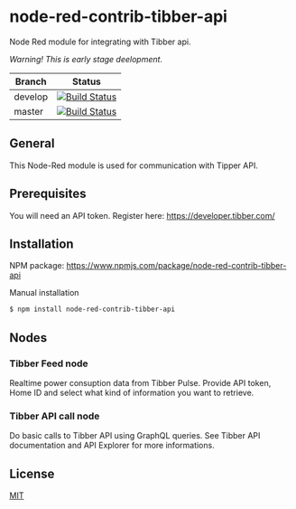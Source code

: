 # node-red-contrib-tibber-api

Node Red module for integrating with Tibber api.

*Warning! This is early stage deelopment.*

|  Branch  | Status           |
|----------|------------------|
|develop   | [![Build Status](https://travis-ci.org/bisand/node-red-contrib-tibber-api.svg?branch=develop)](https://travis-ci.org/bisand/node-red-contrib-tibber-api) |
| master | [![Build Status](https://travis-ci.org/bisand/node-red-contrib-tibber-api.svg?branch=master)](https://travis-ci.org/bisand/node-red-contrib-tibber-api) |
 
## General
This Node-Red module is used for communication with Tipper API.

## Prerequisites
You will need an API token. Register here: https://developer.tibber.com/

## Installation
NPM package: https://www.npmjs.com/package/node-red-contrib-tibber-api

Manual installation
```bash
$ npm install node-red-contrib-tibber-api
```

## Nodes
### Tibber Feed node
Realtime power consuption data from Tibber Pulse. Provide API token, Home ID and select what kind of information you want to retrieve.

### Tibber API call node
Do basic calls to Tibber API using GraphQL queries. See Tibber API documentation and API Explorer for more informations.

## License
[MIT](https://choosealicense.com/licenses/mit/)
